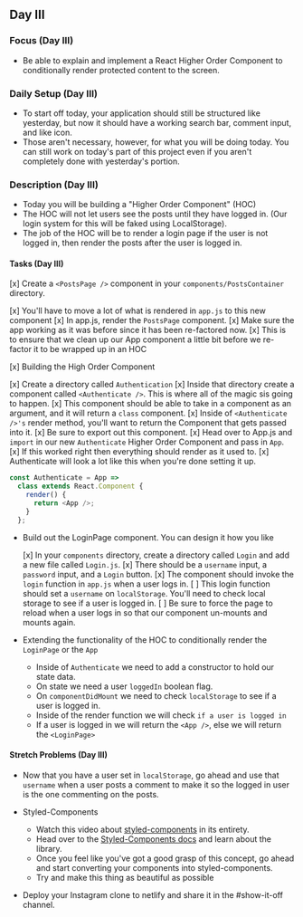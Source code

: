 ## Day III

### Focus (Day III)

- Be able to explain and implement a React Higher Order Component to conditionally render protected content to the screen.

### Daily Setup (Day III)

- To start off today, your application should still be structured like yesterday, but now it should have a working search bar, comment input, and like icon.
- Those aren't necessary, however, for what you will be doing today. You can still work on today's part of this project even if you aren't completely done with yesterday's portion.

### Description (Day III)

- Today you will be building a "Higher Order Component" (HOC)
- The HOC will not let users see the posts until they have logged in. (Our login system for this will be faked using LocalStorage).
- The job of the HOC will be to render a login page if the user is not logged in, then render the posts after the user is logged in.

#### Tasks (Day III)

[x] Create a `<PostsPage />` component in your `components/PostsContainer` directory.

  [x] You'll have to move a lot of what is rendered in `app.js` to this new component
  [x] In app.js, render the `PostsPage` component.
  [x] Make sure the app working as it was before since it has been re-factored now.
  [x] This is to ensure that we clean up our App component a little bit before we re-factor it to be wrapped up in an HOC

[x] Building the High Order Component

  [x] Create a directory called `Authentication`
  [x] Inside that directory create a component called `<Authenticate />`. This is where all of the magic sis going to happen.
  [x] This component should be able to take in a component as an argument, and it will return a `class` component.
  [x] Inside of `<Authenticate />'s` render method, you'll want to return the Component that gets passed into it.
  [x] Be sure to export out this component.
  [x] Head over to App.js and `import` in our new `Authenticate` Higher Order Component and pass in `App`.
  [x] If this worked right then everything should render as it used to.
  [x] Authenticate will look a lot like this when you're done setting it up.

```js
const Authenticate = App =>
  class extends React.Component {
    render() {
      return <App />;
    }
  };
```

- Build out the LoginPage component. You can design it how you like

  [x] In your `components` directory, create a directory called `Login` and add a new file called `Login.js`.
  [x] There should be a `username` input, a `password` input, and a `Login` button.
  [x] The component should invoke the `login` function in `app.js` when a user logs in.
  [ ] This login function should set a `username` on `localStorage`. You'll need to check local storage to see if a user is logged in.
  [ ] Be sure to force the page to reload when a user logs in so that our component un-mounts and mounts again.

- Extending the functionality of the HOC to conditionally render the `LoginPage` or the `App`

  - Inside of `Authenticate` we need to add a constructor to hold our state data.
  - On state we need a user `loggedIn` boolean flag.
  - On `componentDidMount` we need to check `localStorage` to see if a user is logged in.
  - Inside of the render function we will check `if a user is logged in`
  - If a user is logged in we will return the `<App />`, else we will return the `<LoginPage>`

#### Stretch Problems (Day III)

- Now that you have a user set in `localStorage`, go ahead and use that `username` when a user posts a comment to make it so the logged in user is the one commenting on the posts.
- Styled-Components

  - Watch this video about [styled-components](https://youtu.be/bIK2NwoK9xk) in its entirety.
  - Head over to the [Styled-Components docs](https://www.styled-components.com/) and learn about the library.
  - Once you feel like you've got a good grasp of this concept, go ahead and start converting your components into styled-components.
  - Try and make this thing as beautiful as possible

- Deploy your Instagram clone to netlify and share it in the #show-it-off channel.
